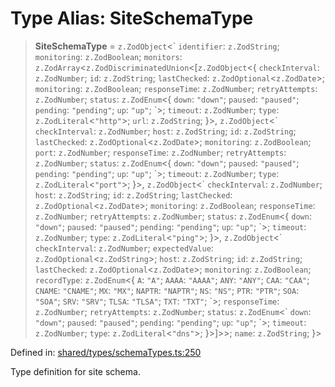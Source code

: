 # Type Alias: SiteSchemaType

> **SiteSchemaType** = `z.ZodObject`\<\` `identifier`: `z.ZodString`; `monitoring`: `z.ZodBoolean`; `monitors`: `z.ZodArray`\<`z.ZodDiscriminatedUnion`\<\[`z.ZodObject`\<\{ `checkInterval`: `z.ZodNumber`; `id`: `z.ZodString`; `lastChecked`: `z.ZodOptional`\<`z.ZodDate`\>; `monitoring`: `z.ZodBoolean`; `responseTime`: `z.ZodNumber`; `retryAttempts`: `z.ZodNumber`; `status`: `z.ZodEnum`\<\{ `down`: `"down"`; `paused`: `"paused"`; `pending`: `"pending"`; `up`: `"up"`; \`\>; `timeout`: `z.ZodNumber`; `type`: `z.ZodLiteral`\<`"http"`\>; `url`: `z.ZodString`; \}\>, `z.ZodObject`\<\` `checkInterval`: `z.ZodNumber`; `host`: `z.ZodString`; `id`: `z.ZodString`; `lastChecked`: `z.ZodOptional`\<`z.ZodDate`\>; `monitoring`: `z.ZodBoolean`; `port`: `z.ZodNumber`; `responseTime`: `z.ZodNumber`; `retryAttempts`: `z.ZodNumber`; `status`: `z.ZodEnum`\<\{ `down`: `"down"`; `paused`: `"paused"`; `pending`: `"pending"`; `up`: `"up"`; \`\>; `timeout`: `z.ZodNumber`; `type`: `z.ZodLiteral`\<`"port"`\>; \}\>, `z.ZodObject`\<\` `checkInterval`: `z.ZodNumber`; `host`: `z.ZodString`; `id`: `z.ZodString`; `lastChecked`: `z.ZodOptional`\<`z.ZodDate`\>; `monitoring`: `z.ZodBoolean`; `responseTime`: `z.ZodNumber`; `retryAttempts`: `z.ZodNumber`; `status`: `z.ZodEnum`\<\{ `down`: `"down"`; `paused`: `"paused"`; `pending`: `"pending"`; `up`: `"up"`; \`\>; `timeout`: `z.ZodNumber`; `type`: `z.ZodLiteral`\<`"ping"`\>; \}\>, `z.ZodObject`\<\` `checkInterval`: `z.ZodNumber`; `expectedValue`: `z.ZodOptional`\<`z.ZodString`\>; `host`: `z.ZodString`; `id`: `z.ZodString`; `lastChecked`: `z.ZodOptional`\<`z.ZodDate`\>; `monitoring`: `z.ZodBoolean`; `recordType`: `z.ZodEnum`\<\{ `A`: `"A"`; `AAAA`: `"AAAA"`; `ANY`: `"ANY"`; `CAA`: `"CAA"`; `CNAME`: `"CNAME"`; `MX`: `"MX"`; `NAPTR`: `"NAPTR"`; `NS`: `"NS"`; `PTR`: `"PTR"`; `SOA`: `"SOA"`; `SRV`: `"SRV"`; `TLSA`: `"TLSA"`; `TXT`: `"TXT"`; \`\>; `responseTime`: `z.ZodNumber`; `retryAttempts`: `z.ZodNumber`; `status`: `z.ZodEnum`\<\` `down`: `"down"`; `paused`: `"paused"`; `pending`: `"pending"`; `up`: `"up"`; \`\>; `timeout`: `z.ZodNumber`; `type`: `z.ZodLiteral`\<`"dns"`\>; \}\>\]\>\>; `name`: `z.ZodString`; \}\>

Defined in: [shared/types/schemaTypes.ts:250](https://github.com/Nick2bad4u/Uptime-Watcher/blob/main/shared/types/schemaTypes.ts#L250)

Type definition for site schema.
